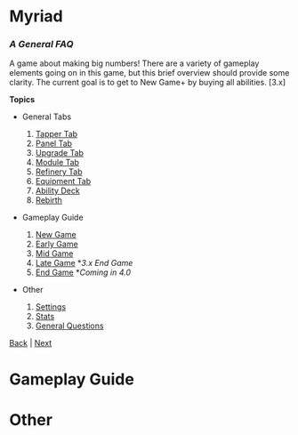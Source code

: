 # Myriad
### _A General FAQ_
A game about making big numbers!  There are a variety of gameplay elements going on in this game, but this brief overview should provide some clarity. 
The current goal is to get to New Game+ by buying all abilities. [3.x]

**Topics**
- General Tabs
    1. [Tapper Tab](/General%20Tabs/Tapper%20Tab.md)
    2. [Panel Tab](/General%20Tabs/Panel%20Tab.md)
    3. [Upgrade Tab](/General%20Tabs/Upgrade%20Tab.md)
    4. [Module Tab](/General%20Tabs/Module%20Tab.md)
    5. [Refinery Tab](/General%20Tabs/Refinery%20Tab.md)
    6. [Equipment Tab](/General%20Tabs/Equipment%20Tab.md)
    7. [Ability Deck](/General%20Tabs/Ability%20Deck.md)
    8. [Rebirth](/General%20Tabs/Rebirth.md)

- Gameplay Guide
    1. [New Game](/Gameplay%20Guide/New%20Game.md)
    2. [Early Game](/Gameplay%20Guide/Early%20Game.md)
    3. [Mid Game](/Gameplay%20Guide/Mid%20Game.md)
    4. [Late Game](/Gameplay%20Guide/Late%20Game.md) \**3.x End Game*
    5. [End Game](/Gameplay%20Guide/End%20Game.md) \**Coming in 4.0*

- Other
    1. [Settings](/Other/Settings.md)
    2. [Stats](/Other/Stats.md)
    3. [General Questions](/Other/General%20Questions.md) 

[Back](/Other/General%20Questions.md)  | [Next](/General%20Tabs/Tapper%20Tab.md)



# Gameplay Guide
##

##

##

##

##

# Other
##
##


